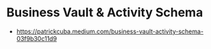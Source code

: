 # Business Vault & Activity Schema

- https://patrickcuba.medium.com/business-vault-activity-schema-03f9b30c11d9

